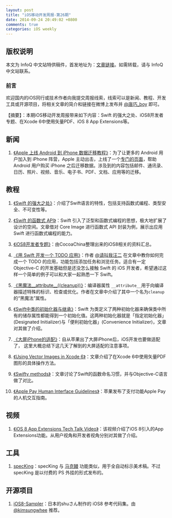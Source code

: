 ```yaml
---
layout: post
title: "iOS移动开发周报-第26期"
date: 2014-09-24 20:49:02 +0800
comments: true
categories: iOS weekly
---
```


## 版权说明

本文为 InfoQ 中文站特供稿件，首发地址为：[文章链接](http://www.infoq.com/cn/news/2014/09/swift-strong-point)。如需转载，请与 InfoQ 中文站联系。

### 前言

欢迎国内的iOS同行或技术作者向我提交周报线索，线索可以是新闻、教程、开发工具或开源项目，将相关文章的简介和链接在微博上发布并 [@唐巧_boy](http://weibo.com/tangqiaoboy) 即可。

【摘要】：本期iOS移动开发周报带来如下内容：Swift 的强大之处、iOS8开发者专题、在Xcode 6中使用矢量PDF、iOS 8 App Extensions等。

## 新闻

 1. [《Apple 上线 Android 到 iPhone 数据迁移教程》](http://www.guomii.com/posts/38832)：为了让更多的 Android 用户加入到 iPhone 阵营，Apple 主动出击，上线了一个[专门的页面](http://support.apple.com/kb/HT6407)，帮助 Android 用户购买 iPhone 之后迁移数据。涉及到的内容包括邮件、通讯录、日历、照片、视频、音乐、电子书、PDF、文档、应用等的迁移。

## 教程

 1. [《Swift 的强大之处》](http://objccn.io/issue-16-1/)：介绍了Swift语言的特性，包括支持函数式编程、类型安全、不可变性等。

 1. [《Swift 的函数式 API》](http://objccn.io/issue-16-4/)：Swift 引入了泛型和函数式编程的思想，极大地扩展了设计的空间。文章借对 Core Image 进行函数式 API 封装为例，展示出应用 Swift 进行函数式编程的能力。

 1. [《iOS8开发者专题》](http://www.cocoachina.com/special/ios8/)：由CocoaChina整理出来的iOS8相关的资料汇总。

 1. [《用 Swift 开发一个 TODO 应用》](http://blog.callmewhy.com/2014/09/15/todo-list-in-swift/)：作者 [@请叫我汪二](http://weibo.com/small1030light) 在文章中教你如何完成一个 TODO 的应用，功能包括添加任务和浏览任务。适合有一定 Objective-C 的开发基础但是还没怎么接触 Swift 的 iOS 开发者，希望通过这样一个简单的例子可以和大家一起熟悉一下 Swift。

 1. [《黑魔法__attribute__((cleanup))》](http://blog.sunnyxx.com/2014/09/15/objc-attribute-cleanup/)：编译器属性 `__attribute__`用于向编译器描述特殊的标识、检查或优化。作者在文章中介绍了其中一个名为`cleanup`的“黑魔法”属性。

 1. [《Swift中类的初始化器与继承》](http://nonomori.farbox.com/post/swiftzhong-lei-de-chu-shi-hua-qi-yu-ji-cheng)：Swift 为类定义了两种初始化器来确保类中所有的储存属性都能得到一个初始化值。这两种初始化器就是「指定初始化器」(Designated Initializer)与「便利初始化器」(Convenience Initializer)，文章对其做了介绍。

 1. [《大屏iPhone的适配》](http://blog.ibireme.com/2014/09/16/adapted_to_iphone6/)：自从苹果出了大屏iPhone后，iOS开发也要做适配了， 这里大概总结下这几天了解到的大屏适配的注意事项。

 1. [《Using Vector Images in Xcode 6》](http://martiancraft.com/blog/2014/09/vector-images-xcode6/)：文章介绍了在Xcode 6中使用矢量PDF图形的具体操作方法。

 1. [《Swifty methods》](http://radex.io/swift/methods/)：文章讨论了Swift的函数命名习惯，并与Objective-C语言做了对比。

 1. [《Apple Pay Human Interface Guidelines》](https://developer.apple.com/apple-pay/Apple-Pay-Human-Interface-Guidelines.pdf)：苹果发布了支付功能Apple Pay的人机交互指南。

## 视频

 1. [《iOS 8 App Extensions Tech Talk Video》](http://www.raywenderlich.com/83021/ios-8-app-extensions-tech-talk-video)：该视频介绍了iOS 8引入的App Extensions功能。从用户视角和开发者视角分别对其做了介绍。

## 工具

 1. [specKing](http://www.wuwacorp.com/specking/)：specKing 与 [马克鳗](http://www.getmarkman.com/) 功能类似，用于全自动标示美术稿。不过 specKing 是以付费的 PS 外挂的形式发布的。

## 开源项目

 1. [iOS8-Sampler](https://github.com/shu223/iOS8-Sampler)：日本的shuさん制作的 iOS8 参考代码集。由 [@kimsungwhee](http://weibo.com/u/2289288323) 推荐。


